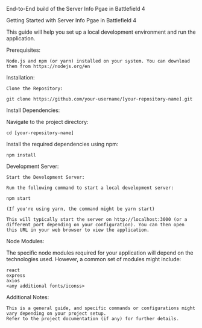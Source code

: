 End-to-End build of the Server Info Pgae in Battlefield 4

Getting Started with Server Info Pgae in Battlefield 4
 
This guide will help you set up a local development environment and run the application.

Prerequisites:

    Node.js and npm (or yarn) installed on your system. You can download them from https://nodejs.org/en

Installation:

    Clone the Repository:

    git clone https://github.com/your-username/[your-repository-name].git

Install Dependencies:

Navigate to the project directory:

    cd [your-repository-name]

Install the required dependencies using npm:

    npm install

Development Server:

    Start the Development Server:

    Run the following command to start a local development server:

    npm start

    (If you're using yarn, the command might be yarn start)

    This will typically start the server on http://localhost:3000 (or a different port depending on your configuration). You can then open this URL in your web browser to view the application.

Node Modules:

The specific node modules required for your application will depend on the technologies used. However, a common set of modules might include:

    react
    express
    axios
    <any additional fonts/iconss>

     
Additional Notes:

    This is a general guide, and specific commands or configurations might vary depending on your project setup.
    Refer to the project documentation (if any) for further details.